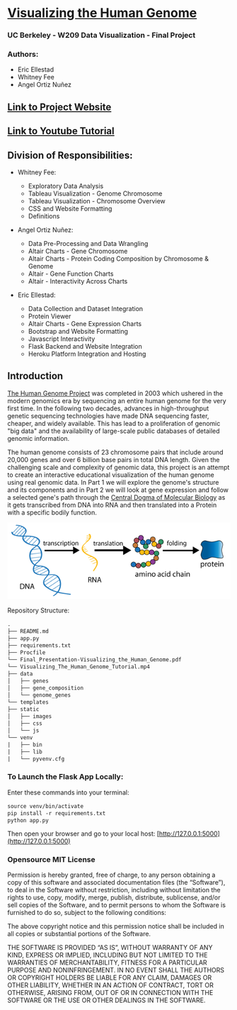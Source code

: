 # [Visualizing the Human Genome](https://human-genome.herokuapp.com/)
### UC Berkeley - W209 Data Visualization - Final Project
### Authors:
- Eric Ellestad
- Whitney Fee
- Angel Ortiz Nuñez


## [Link to Project Website](https://human-genome.herokuapp.com/)

## [Link to Youtube Tutorial](https://www.youtube.com/watch?v=fuKv9W4iKtA)


## Division of Responsibilities:
- Whitney Fee:
  - Exploratory Data Analysis
  - Tableau Visualization - Genome Chromosome
  - Tableau Visualization - Chromosome Overview
  - CSS and Website Formatting
  - Definitions


- Angel Ortiz Nuñez:
  - Data Pre-Processing and Data Wrangling
  - Altair Charts - Gene Chromosome
  - Altair Charts - Protein Coding Composition by Chromosome & Genome
  - Altair - Gene Function Charts
  - Altair - Interactivity Across Charts


- Eric Ellestad:
  - Data Collection and Dataset Integration
  - Protein Viewer
  - Altair Charts - Gene Expression Charts
  - Bootstrap and Website Formatting
  - Javascript Interactivity
  - Flask Backend and Website Integration
  - Heroku Platform Integration and Hosting



## Introduction

[The Human Genome Project](https://www.genome.gov/human-genome-project) was completed in 2003 which ushered in the modern genomics era by sequencing an entire human genome for the very first time. In the following two decades, advances in high-throughput genetic sequencing technologies have made DNA sequencing faster, cheaper, and widely available. This has lead to a proliferation of genomic "big data" and the availability of large-scale public databases of detailed genomic information.

The human genome consists of 23 chromosome pairs that include around 20,000 genes and over 6 billion base pairs in total DNA length. Given the challenging scale and complexity of genomic data, this project is an attempt to create an interactive educational visualization of the human genome using real genomic data. In Part 1 we will explore the genome's structure and its components and in Part 2 we will look at gene expression and follow a selected gene's path through the [Central Dogma of Molecular Biology](https://en.wikipedia.org/wiki/Central_dogma_of_molecular_biology) as it gets transcribed from DNA into RNA and then translated into a Protein with a specific bodily function.


![](static/images/central_dogma.png)


Repository Structure:
```
.
├── README.md
├── app.py
├── requirements.txt
├── Procfile
└── Final_Presentation-Visualizing_the_Human_Genome.pdf
└── Visualizing_The_Human_Genome_Tutorial.mp4
├── data
│   ├── genes
│   ├── gene_composition
│   └── genome_genes
└── templates
├── static
│   ├── images
│   ├── css
│   └── js
└── venv
|   ├── bin
|   ├── lib
|   └── pyvenv.cfg

```

### To Launch the Flask App Locally:

Enter these commands into your terminal:
```
source venv/bin/activate
pip install -r requirements.txt
python app.py
```

Then open your browser and go to your local host: [http://127.0.0.1:5000](http://127.0.0.1:5000)


### Opensource MIT License

Permission is hereby granted, free of charge, to any person obtaining a copy of this software and associated documentation files (the “Software”), to deal in the Software without restriction, including without limitation the rights to use, copy, modify, merge, publish, distribute, sublicense, and/or sell copies of the Software, and to permit persons to whom the Software is furnished to do so, subject to the following conditions:

The above copyright notice and this permission notice shall be included in all copies or substantial portions of the Software.

THE SOFTWARE IS PROVIDED “AS IS”, WITHOUT WARRANTY OF ANY KIND, EXPRESS OR IMPLIED, INCLUDING BUT NOT LIMITED TO THE WARRANTIES OF MERCHANTABILITY, FITNESS FOR A PARTICULAR PURPOSE AND NONINFRINGEMENT. IN NO EVENT SHALL THE AUTHORS OR COPYRIGHT HOLDERS BE LIABLE FOR ANY CLAIM, DAMAGES OR OTHER LIABILITY, WHETHER IN AN ACTION OF CONTRACT, TORT OR OTHERWISE, ARISING FROM, OUT OF OR IN CONNECTION WITH THE SOFTWARE OR THE USE OR OTHER DEALINGS IN THE SOFTWARE.

